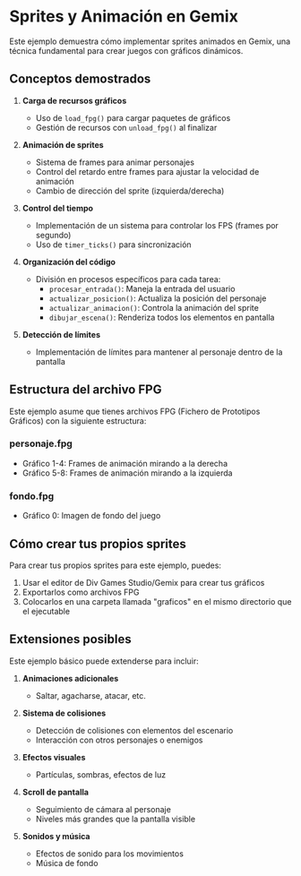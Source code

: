 # Sprites y Animación en Gemix

Este ejemplo demuestra cómo implementar sprites animados en Gemix, una técnica fundamental para crear juegos con gráficos dinámicos.

## Conceptos demostrados

1. **Carga de recursos gráficos**
   - Uso de `load_fpg()` para cargar paquetes de gráficos
   - Gestión de recursos con `unload_fpg()` al finalizar

2. **Animación de sprites**
   - Sistema de frames para animar personajes
   - Control del retardo entre frames para ajustar la velocidad de animación
   - Cambio de dirección del sprite (izquierda/derecha)

3. **Control del tiempo**
   - Implementación de un sistema para controlar los FPS (frames por segundo)
   - Uso de `timer_ticks()` para sincronización

4. **Organización del código**
   - División en procesos específicos para cada tarea:
     - `procesar_entrada()`: Maneja la entrada del usuario
     - `actualizar_posicion()`: Actualiza la posición del personaje
     - `actualizar_animacion()`: Controla la animación del sprite
     - `dibujar_escena()`: Renderiza todos los elementos en pantalla

5. **Detección de límites**
   - Implementación de límites para mantener al personaje dentro de la pantalla

## Estructura del archivo FPG

Este ejemplo asume que tienes archivos FPG (Fichero de Prototipos Gráficos) con la siguiente estructura:

### personaje.fpg
- Gráfico 1-4: Frames de animación mirando a la derecha
- Gráfico 5-8: Frames de animación mirando a la izquierda

### fondo.fpg
- Gráfico 0: Imagen de fondo del juego

## Cómo crear tus propios sprites

Para crear tus propios sprites para este ejemplo, puedes:

1. Usar el editor de Div Games Studio/Gemix para crear tus gráficos
2. Exportarlos como archivos FPG
3. Colocarlos en una carpeta llamada "graficos" en el mismo directorio que el ejecutable

## Extensiones posibles

Este ejemplo básico puede extenderse para incluir:

1. **Animaciones adicionales**
   - Saltar, agacharse, atacar, etc.

2. **Sistema de colisiones**
   - Detección de colisiones con elementos del escenario
   - Interacción con otros personajes o enemigos

3. **Efectos visuales**
   - Partículas, sombras, efectos de luz

4. **Scroll de pantalla**
   - Seguimiento de cámara al personaje
   - Niveles más grandes que la pantalla visible

5. **Sonidos y música**
   - Efectos de sonido para los movimientos
   - Música de fondo